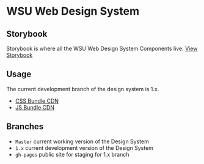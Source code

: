 # WSU Web Design System

## Storybook
Storybook is where all the WSU Web Design System Components live. 
[View Storybook](http://storybook.web.wsu.edu/index.html?path=/story/getting-started--page)

## Usage
The current development branch of the design system is 1.x.

- [CSS Bundle CDN](https://cdn-web-wsu.s3-us-west-2.amazonaws.com/designsystem/1.x/build/dist/wsu-design-system.bundle.dist.css)
- [JS Bundle CDN](https://cdn-web-wsu.s3-us-west-2.amazonaws.com/designsystem/1.x/build/dist/wsu-design-system.bundle.dist.js)

## Branches
- `Master` current working version of the Design System
- `1.x` current development version of the Design System
- `gh-pages` public site for staging for 1.x branch
